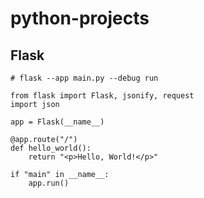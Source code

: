 # python-projects

## Flask
 
    
    # flask --app main.py --debug run

    from flask import Flask, jsonify, request
    import json

    app = Flask(__name__)

    @app.route("/")
    def hello_world():
        return "<p>Hello, World!</p>"    

    if "main" in __name__:
        app.run()

 

